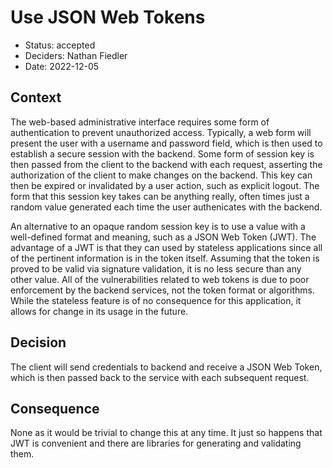 # Use JSON Web Tokens

* Status: accepted
* Deciders: Nathan Fiedler
* Date: 2022-12-05

## Context

The web-based administrative interface requires some form of authentication to
prevent unauthorized access. Typically, a web form will present the user with a
username and password field, which is then used to establish a secure session
with the backend. Some form of session key is then passed from the client to the
backend with each request, asserting the authorization of the client to make
changes on the backend. This key can then be expired or invalidated by a user
action, such as explicit logout. The form that this session key takes can be
anything really, often times just a random value generated each time the user
authenicates with the backend.

An alternative to an opaque random session key is to use a value with a
well-defined format and meaning, such as a JSON Web Token (JWT). The advantage
of a JWT is that they can used by stateless applications since all of the
pertinent information is in the token itself. Assuming that the token is proved
to be valid via signature validation, it is no less secure than any other value.
All of the vulnerabilities related to web tokens is due to poor enforcement by
the backend services, not the token format or algorithms. While the stateless
feature is of no consequence for this application, it allows for change in its
usage in the future.

## Decision

The client will send credentials to backend and receive a JSON Web Token, which
is then passed back to the service with each subsequent request.

## Consequence

None as it would be trivial to change this at any time. It just so happens that
JWT is convenient and there are libraries for generating and validating them.
